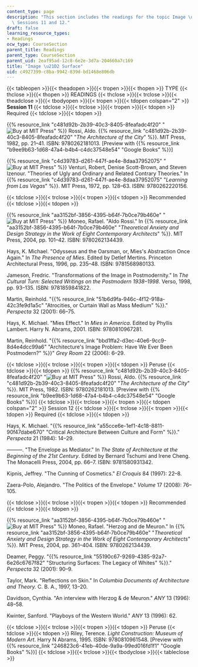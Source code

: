 ```yaml
---
content_type: page
description: "This section includes the readings for the topic Image \u21D2 Surface,\
  \ Sessions 11 and 12."
draft: false
learning_resource_types:
- Readings
ocw_type: CourseSection
parent_title: Readings
parent_type: CourseSection
parent_uid: 2eaf95ad-12c8-6e2e-3d7a-204660a7c169
title: "Image \u21D2 Surface"
uid: c4927399-c8ba-9942-839d-bd1468e806db
---
```

{{< tableopen >}}{{< theadopen >}}{{< tropen >}}{{< thopen >}}
TYPE
{{< thclose >}}{{< thopen >}}
READINGS
{{< thclose >}}{{< trclose >}}{{< theadclose >}}{{< tbodyopen >}}{{< tropen >}}{{< tdopen colspan="2" >}}
**Session 11**
{{< tdclose >}}{{< trclose >}}{{< tropen >}}{{< tdopen >}}
Required
{{< tdclose >}}{{< tdopen >}}

{{% resource_link "c481d92b-2b39-40c3-8405-8feafadc4f20" "![Buy at MIT Press](/images/mp_logo.gif)" %}} Rossi, Aldo. {{% resource_link "c481d92b-2b39-40c3-8405-8feafadc4f20" "*The Architecture of the City*" %}}. MIT Press, 1982, pp. 21–41. ISBN: 9780262181013. \[Preview with {{% resource_link "b9ee9b63-1d68-47a4-b4b4-c4dc37548e54" "Google Books" %}}\]

{{% resource_link "c4d39783-d261-447f-ae4e-8daa37952075" "![Buy at MIT Press](/images/mp_logo.gif)" %}} Venturi, Robert, Denise Scott-Brown, and Steven Izenour. "Theories of Ugly and Ordinary and Related Contrary Theories." In {{% resource_link "c4d39783-d261-447f-ae4e-8daa37952075" "*Learning from Las Vegas*" %}}. MIT Press, 1972, pp. 128–63. ISBN: 9780262220156.

{{< tdclose >}}{{< trclose >}}{{< tropen >}}{{< tdopen >}}
Recommended
{{< tdclose >}}{{< tdopen >}}

{{% resource_link "aa3152bf-3856-4395-b64f-7b0ce79b460e" "![Buy at MIT Press](/images/mp_logo.gif)" %}} Moneo, Rafael. "Aldo Rossi." In {{% resource_link "aa3152bf-3856-4395-b64f-7b0ce79b460e" "*Theoretical Anxiety and Design Strategy in the Work of Eight Contemporary Architects*" %}}. MIT Press, 2004, pp. 101–42. ISBN: 9780262134439.

Hays, K. Michael. "Odysseus and the Oarsman, or, Mies's Abstraction Once Again." In *The Presence of Mies*. Edited by Detlef Mertins. Princeton Architectural Press, 1996, pp. 235–48. ISBN: 9781568980133.

Jameson, Fredric. "Transformations of the Image in Postmodernity." In *The Cultural Turn: Selected Writings on the Postmodern 1938–1998*. Verso, 1998, pp. 93–135. ISBN: 9781859841822.

Martin, Reinhold. "{{% resource_link "51b6d9fa-946c-4f12-918a-42c3fe9d1a5c" "Atrocities, or Curtain Wall as Mass Medium" %}}." *Perspecta* 32 (2001): 66–75.

Hays, K. Michael. "Mies Effect." In *Mies in America*. Edited by Phyllis Lambert. Harry N. Abrams, 2001. ISBN: 9780810967281.

Martin, Reinhold. "{{% resource_link "bbd1ffa2-d3ec-40e6-9cc9-8d4e4dcc99a6" "Architecture's Image Problem: Have We Ever Been Postmodern?" %}}" *Grey Room* 22 (2006): 6–29.

{{< tdclose >}}{{< trclose >}}{{< tropen >}}{{< tdopen >}}
Peruse
{{< tdclose >}}{{< tdopen >}}
{{% resource_link "c481d92b-2b39-40c3-8405-8feafadc4f20" "![Buy at MIT Press](/images/mp_logo.gif)" %}} Rossi, Aldo. {{% resource_link "c481d92b-2b39-40c3-8405-8feafadc4f20" "*The Architecture of the City*" %}}. MIT Press, 1982. ISBN: 9780262181013. \[Preview with {{% resource_link "b9ee9b63-1d68-47a4-b4b4-c4dc37548e54" "Google Books" %}}\]
{{< tdclose >}}{{< trclose >}}{{< tropen >}}{{< tdopen colspan="2" >}}
Session 12
{{< tdclose >}}{{< trclose >}}{{< tropen >}}{{< tdopen >}}
Required
{{< tdclose >}}{{< tdopen >}}

Hays, K. Michael. "{{% resource_link "a55cce6e-1ef1-4c18-8811-90f47dabe670" "Critical Architecture Between Culture and Form" %}}." *Perspecta* 21 (1984): 14–29.

———. "The Envelope as Mediator." In *The State of Architecture at the Beginning of the 21st Century*. Edited by Bernard Tschumi and Irene Cheng. The Monacelli Press, 2004, pp. 66–7. ISBN: 9781580931342.

Kipnis, Jeffrey. "The Cunning of Cosmetics." *El Croquis* 84 (1997): 22–8.

Zaera-Polo, Alejandro. "The Politics of the Envelope." *Volume* 17 (2008): 76–105.

{{< tdclose >}}{{< trclose >}}{{< tropen >}}{{< tdopen >}}
Recommended
{{< tdclose >}}{{< tdopen >}}

{{% resource_link "aa3152bf-3856-4395-b64f-7b0ce79b460e" "![Buy at MIT Press](/images/mp_logo.gif)" %}} Moneo, Rafael. "Herzog and de Meuron." In {{% resource_link "aa3152bf-3856-4395-b64f-7b0ce79b460e" "*Theoretical Anxiety and Design Strategy in the Work of Eight Contemporary Architects*" %}}. MIT Press, 2004, pp. 361–404. ISBN: 9780262134439.

Deamer, Peggy. "{{% resource_link "55190c67-9269-4385-92a7-6e26c6767f82" "Structuring Surfaces: The Legacy of Whites" %}}." *Perspecta* 32 (2001): 90–9.

Taylor, Mark. "Reflections on Skin." In *Columbia Documents of Architecture and Theory.* C. B. A., 1997, 13–20.

Davidson, Cynthia. "An interview with Herzog & de Meuron." *ANY* 13 (1996): 48–58.

Kwinter, Sanford. "Playboys of the Western World." *ANY* 13 (1996): 62.

{{< tdclose >}}{{< trclose >}}{{< tropen >}}{{< tdopen >}}
Peruse
{{< tdclose >}}{{< tdopen >}}
Riley, Terence. *Light Construction: Museum of Modern Art*. Harry N Abrams, 1995. ISBN: 9780810961548. \[Preview with {{% resource_link "246823c6-41eb-40de-9a9a-99ed016fd1f1" "Google Books" %}}\]
{{< tdclose >}}{{< trclose >}}{{< tbodyclose >}}{{< tableclose >}}